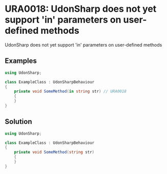# URA0018: UdonSharp does not yet support 'in' parameters on user-defined methods

UdonSharp does not yet support 'in' parameters on user-defined methods

## Examples

```csharp
using UdonSharp;

class ExampleClass : UdonSharpBehaviour
{
    private void SomeMethod(in string str) // URA0018
    {
    }
}
```

## Solution

```csharp
using UdonSharp;

class ExampleClass : UdonSharpBehaviour
{
    private void SomeMethod(string str)
    {
    }
}
```
